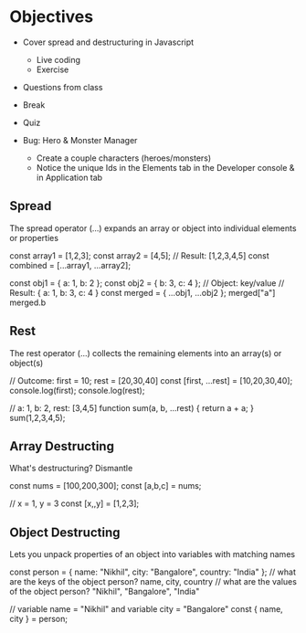# Objectives

- Cover spread and destructuring in Javascript
    - Live coding
    - Exercise
- Questions from class
- Break
- Quiz

- Bug: Hero & Monster Manager
    - Create a couple characters (heroes/monsters)
    - Notice the unique Ids in the Elements tab in the Developer console & in Application tab

## Spread

The spread operator (...) expands an array or object into individual elements or properties

const array1 = [1,2,3];
const array2 = [4,5];
// Result: [1,2,3,4,5]
const combined = [...array1, ...array2];

const obj1 = { a: 1, b: 2 };
const obj2 = { b: 3, c: 4 };
// Object: key/value
// Result: { a: 1, b: 3, c: 4 }
const merged = { ...obj1, ...obj2 };
merged["a"]
merged.b

## Rest

The rest operator (...) collects the remaining elements into an array(s) or object(s)

// Outcome: first = 10; rest = [20,30,40]
const [first, ...rest] = [10,20,30,40];
console.log(first); 
console.log(rest); 

// a: 1, b: 2, rest: [3,4,5]
function sum(a, b, ...rest) {
    return a + a;
}
sum(1,2,3,4,5);

## Array Destructing

What's destructuring? Dismantle

const nums = [100,200,300];
const [a,b,c] = nums;

<!-- 
Alternative
const a = nums[0];  // 100
const b = nums[1];  // 200
const c = nums[2];  // 300
-->
// x = 1, y = 3
const [x,,y] = [1,2,3];

## Object Destructing

Lets you unpack properties of an object into variables with matching names

const person = { name: "Nikhil", city: "Bangalore", country: "India" };
// what are the keys of the object person? name, city, country
// what are the values of the object person? "Nikhil", "Bangalore", "India"

// variable name = "Nikhil" and variable city = "Bangalore"
const { name, city } = person;

<!-- 
const name = person.name;
const city = person.city;
-->

